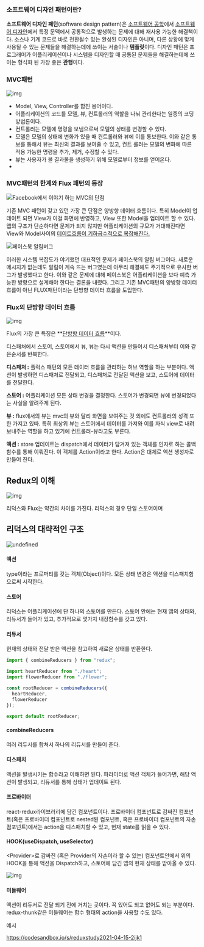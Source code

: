 ### 소프트웨어 디자인 패턴이란?

**소프트웨어 디자인 패턴**(software design pattern)은 [소프트웨어 공학](https://ko.wikipedia.org/wiki/소프트웨어_공학)에서 [소프트웨어 디자인](https://ko.wikipedia.org/wiki/소프트웨어_디자인)에서 특정 문맥에서 공통적으로 발생하는 문제에 대해 재사용 가능한 해결책이다. 소스나 기계 코드로 바로 전환될수 있는 완성된 디자인은 아니며, 다른 상황에 맞게 사용될 수 있는 문제들을 해결하는데에 쓰이는 서술이나 **템플릿**이다. 디자인 패턴은 프로그래머가 어플리케이션이나 시스템을 디자인할 때 공통된 문제들을 해결하는데에 쓰이는 형식화 된 가장 좋은 **관행**이다.

### MVC패턴

![img](<https://media.vlpt.us/images/nomadhash/post/5beef914-16a1-459c-8e84-426f0e1c6b99/%E1%84%83%E1%85%A1%E1%84%8B%E1%85%AE%E1%86%AB%E1%84%85%E1%85%A9%E1%84%83%E1%85%B3%20(4).png>)

- Model, View, Controller를 합친 용어이다.
- 어플리케이션의 코드를 모델, 뷰, 컨트롤러의 역할을 나눠 관리한다는 일종의 코딩 방법론이다.
- 컨트롤러는 모델에 명령을 보냄으로써 모델의 상태를 변경할 수 있다.
- 모델은 모델의 상태에 변화가 있을 때 컨트롤러와 뷰에 이를 통보한다. 이와 같은 통보를 통해서 뷰는 최신의 결과를 보여줄 수 있고, 컨트 롤러는 모델의 변화에 따른 적용 가능한 명령을 추가, 제거, 수정할 수 있다.
- 뷰는 사용자가 볼 결과물을 생성하기 위해 모델로부터 정보를 얻어온다.
- 

### MVC패턴의 한계와 Flux 패턴의 등장

![Facebook에서 이야기 하는 MVC의 단점](https://blog.kakaocdn.net/dn/ALrHe/btqBTMSuHfN/ZlW9i9ET34e90APgCRChk1/img.png)

기존 MVC 패턴이 갖고 있던 가장 큰 단점은 양방향 데이터 흐름이다. 특히 Model이 업데이트 되면 View가 이걸 화면에 반영하고, View 또한 Model을 업데이트 할 수 있다. 앱의 구조가 단순하다면 문제가 되지 않지만 어플리케이션의 규모가 거대해진다면 View와 Model사이의 <u>데이트흐름이 기하급수적으로 복잡해진다.</u>

![페이스북 알림버그](https://blog.kakaocdn.net/dn/AeyYk/btqBO7RutbO/jF8wxI6kwsXxKk2Qg6D5dk/img.png)

이러한 시스템 복잡도가 야기했던 대표적인 문제가 페이스북의 알림 버그이다. 새로운 메시지가 없는데도 알림이 계속 뜨는 버그였는데 아무리 해결해도 주기적으로 유사한 버그가 발생했다고 한다. 이와 같은 문제에 대해 페이스북은 어플리케이션을 보다 예측 가능한 방향으로 설계해야 한다는 결론을 내렸다. 그리고 기존 MVC패턴의 양방향 데이터 흐름이 아닌 FLUX패턴이라는 단방향 데이터 흐름을 도입한다.

### Flux의 단방향 데이터 흐름

![img](https://media.vlpt.us/images/nomadhash/post/6f6ad4ee-4fb7-4072-8565-c8aa28a2f0a5/05.png)

Flux의 가장 큰 특징은 **<u>단방향 데이터 흐름</u>**이다.

디스패처에서 스토어, 스토어에서 뷰, 뷰는 다시 액션을 만들어서 디스패처부터 이와 같은순서를 반복한다.

**디스패처 :** 플럭스 패턴의 모든 데이터 흐름을 관리하는 허브 역할을 하는 부분이다. 액션이 발생하면 디스패처로 전달되고, 디스패처로 전달된 액션을 보고, 스토어에 데이터를 전달한다.

**스토어 :** 어플리케이션 모든 상태 변경을 결정한다. 스토어가 변경되면 뷰에 변경되었다는 사실을 알려주게 된다.

**뷰 :** flux에서의 뷰는 mvc의 뷰와 달리 화면을 보여주는 것 외에도 컨트롤러의 성격 또한 가지고 있따. 특히 최상위 뷰는 스토어에서 데이터를 가져와 이를 자식 view로 내려보내주는 역할을 하고 있기에 컨트롤러-뷰라고도 부른다.

**액션 :** store 업데이트는 dispatch에서 데이터가 담겨져 있는 객체를 인자로 하는 콜백 함수를 통해 이뤄진다. 이 객체를 Action이라고 한다. Action은 대체로 액션 생성자로 만들어 진다.





## Redux의 이해



![img](https://media.vlpt.us/images/taylorkwon92/post/1411e1c2-ebb4-49ea-8fe2-a721f4e21dac/image.png)

리덕스와 Flux는 약간의 차이를 가진다. 리덕스의 경우 단일 스토어이며



## 리덕스의 대략적인 구조



![undefined](https://cdn.filepicker.io/api/file/eHSa386Q2qz4PUCDNmPA)

#### **액션** 

 type이라는 프로퍼티를 갖는 객체(Object)이다. 모든 상태 변경은 액션을 디스패치함으로써 시작한다. 



#### **스토어**  

리덕스는 어플리케이션에 단 하나의 스토어를 만든다. 스토어 안에는 현재 앱의 상태와, 리듀서가 들어가 있고, 추가적으로 몇가지 내장함수를 갖고 있다.



#### **리듀서**  

현재의 상태와 전달 받은 액션을 참고하여 새로운 상태를 반환한다. 





```jsx
import { combineReducers } from "redux";

import heartReducer from "./heart";
import flowerReducer from "./flower";

const rootReducer = combineReducers({
  heartReducer,
  flowerReducer
});

export default rootReducer;

```




#### combineReducers

여러 리듀서를 합쳐서 하나의 리듀서를 만들어 준다. 


#### 디스패치

액션을 발생시키는 함수라고 이해하면 된다. 파라미터로 액션 객체가 들어가면, 해당 액션이 발생되고, 리듀서를 통해 상태가 업데이트 된다.



#### **프로바이더**

react-redux라이브러리에 담긴 컴포넌트이다. 프로바이더 컴포넌트로 감싸진 컴포넌트(혹은 프로바이더 컴포넌트로 nested된 컴포넌트,  혹은 프로바이더 컴포넌트의 자손 컴포넌트)에서는 action을 디스패치할 수 있고, 현재 state를 읽을 수 있다.



#### **HOOK**(useDispatch, useSelector) 

\<Provider>로 감싸진 (혹은 Provider의 자손이라 할 수 있는) 컴포넌트안에서 위의 HOOK을 통해 액션을 Dispatch하고, 스토어에 담긴 앱의 현재 상태를 받아올 수 있다.

![img](http://redux-middleware.surge.sh/images/redux-middleware.png)

#### **미들웨어**

액션이 리듀서로 전달 되기 전에 거치는 곳이다.  꼭 있어도 되고 없어도 되는 부분이다. redux-thunk같은 미들웨어는 함수 형태의 action을 사용할 수도 있다.



예시

https://codesandbox.io/s/reduxstudy2021-04-15-2ijk1


